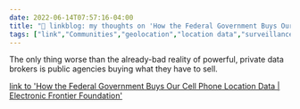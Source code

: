 ```yaml
---
date: 2022-06-14T07:57:16-04:00
title: "🔗 linkblog: my thoughts on 'How the Federal Government Buys Our Cell Phone Location Data | Electronic Frontier Foundation'"
tags: ["link","Communities","geolocation","location data","surveillance","data brokers","EFF"]
---
```

The only thing worse than the already-bad reality of powerful, private data brokers is public agencies buying what they have to sell.
 

[link to 'How the Federal Government Buys Our Cell Phone Location Data | Electronic Frontier Foundation'](https://www.eff.org/deeplinks/2022/06/how-federal-government-buys-our-cell-phone-location-data)
